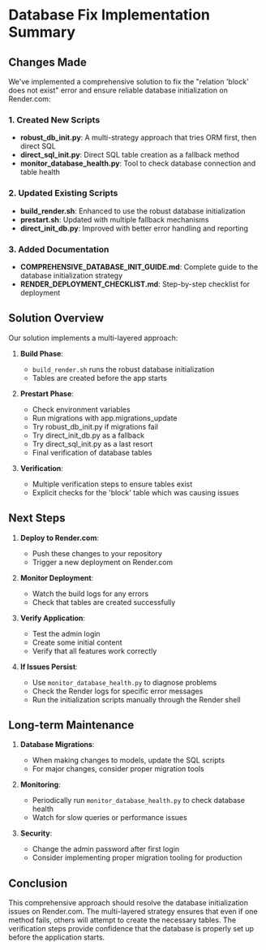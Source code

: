 # Database Fix Implementation Summary

## Changes Made

We've implemented a comprehensive solution to fix the "relation 'block' does not exist" error and ensure reliable database initialization on Render.com:

### 1. Created New Scripts

- **robust_db_init.py**: A multi-strategy approach that tries ORM first, then direct SQL
- **direct_sql_init.py**: Direct SQL table creation as a fallback method
- **monitor_database_health.py**: Tool to check database connection and table health

### 2. Updated Existing Scripts

- **build_render.sh**: Enhanced to use the robust database initialization
- **prestart.sh**: Updated with multiple fallback mechanisms
- **direct_init_db.py**: Improved with better error handling and reporting

### 3. Added Documentation

- **COMPREHENSIVE_DATABASE_INIT_GUIDE.md**: Complete guide to the database initialization strategy
- **RENDER_DEPLOYMENT_CHECKLIST.md**: Step-by-step checklist for deployment

## Solution Overview

Our solution implements a multi-layered approach:

1. **Build Phase**:
   - `build_render.sh` runs the robust database initialization
   - Tables are created before the app starts

2. **Prestart Phase**:
   - Check environment variables
   - Run migrations with app.migrations_update
   - Try robust_db_init.py if migrations fail
   - Try direct_init_db.py as a fallback
   - Try direct_sql_init.py as a last resort
   - Final verification of database tables

3. **Verification**:
   - Multiple verification steps to ensure tables exist
   - Explicit checks for the 'block' table which was causing issues

## Next Steps

1. **Deploy to Render.com**:
   - Push these changes to your repository
   - Trigger a new deployment on Render.com

2. **Monitor Deployment**:
   - Watch the build logs for any errors
   - Check that tables are created successfully

3. **Verify Application**:
   - Test the admin login
   - Create some initial content
   - Verify that all features work correctly

4. **If Issues Persist**:
   - Use `monitor_database_health.py` to diagnose problems
   - Check the Render logs for specific error messages
   - Run the initialization scripts manually through the Render shell

## Long-term Maintenance

1. **Database Migrations**:
   - When making changes to models, update the SQL scripts
   - For major changes, consider proper migration tools

2. **Monitoring**:
   - Periodically run `monitor_database_health.py` to check database health
   - Watch for slow queries or performance issues

3. **Security**:
   - Change the admin password after first login
   - Consider implementing proper migration tooling for production

## Conclusion

This comprehensive approach should resolve the database initialization issues on Render.com. The multi-layered strategy ensures that even if one method fails, others will attempt to create the necessary tables. The verification steps provide confidence that the database is properly set up before the application starts.
